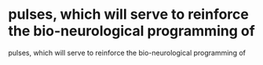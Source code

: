 # pulses, which will serve to reinforce the bio-neurological programming of

pulses, which will serve to reinforce the bio-neurological programming of